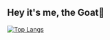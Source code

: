 ## Hey it's me, the Goat👋

[![Top Langs](https://github-readme-stats.vercel.app/api/top-langs/?username=Lcdemi&layout=donut)](https://github.com/anuraghazra/github-readme-stats)
<!--
**Lcdemi/Lcdemi** is a ✨ _special_ ✨ repository because its `README.md` (this file) appears on your GitHub profile.

Here are some ideas to get you started:

- 🔭 I’m currently working on ...
- 🌱 I’m currently learning ...
- 👯 I’m looking to collaborate on ...
- 🤔 I’m looking for help with ...
- 💬 Ask me about ...
- 📫 How to reach me: ...
- 😄 Pronouns: ...
- ⚡ Fun fact: ...
-->

